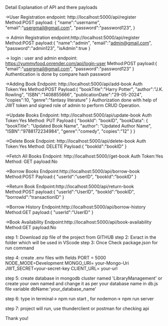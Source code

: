 Detail Explanation of API and there payloads
<!-- Registration, Login, Authentication and Authorization or User Management -->
->User Registration
endpoint: http://localhost:5000/api/register
Method:POST
payload: {
  "name":"username",
  "email":"usergmail@gmail.com",
  "password":"password123",
}

-> Admin Registration
endpoint:http://localhost:5000/api/register
Method:POST
payload:{
  "name":"admin",
  "email":"admin@gmail.com",
  "password":"admin123",
  "isAdmin":true
}

-> login : user and admin
endpoint: https://yummyfood.onrender.com/api/login-user
Method:POST
payload:{
  "email":"usergmail@gmail.com",
  "password":"password123"
}
Authentication is done by compare hash password

<!-- Admin Books CRUD Operation or Book Management:-->
->Adding Book
Endpoint: http://localhost:5000/api/add-book
Auth Token:Yes
Method:POST
Payload:{
  "bookTitle":"Harry Potter",
  "author":"J.K. Rowling",
   "ISBN":"1408855666",
  "publicationDate":"29-05-2024",
  "copies":10,
  "genre":"fantasy literature"
}
Authorization done with help of JWT token and signed role of admin 
to perform CRUD Operation.

->Update Books
Endpoint: http://localhost:5000/api/update-book
Auth Token:Yes
Method: PUT
Payload:{
  "bookId": "bookID",
  "bookData": {
    "bookTitle": "Updated Book Name",
    "author": "Updated Author Name",
    "ISBN":"9788172234984",
    "genre":"comedy",
    "copies":"12"
  }
}

->Delete Book
Endpoint: http://localhost:5000/api/delete-book
Auth Token:Yes
Method: DELETE
Payload:{
  "bookId":"bookID"
}

->Fetch All Books
Endpoint: http://localhost:5000//get-book
Auth Token:Yes
Method: GET
payload:No

<!-- Borrowing System -->
->Borrow Books
Endpoint:http://localhost:5000/api/borrow-book
Method:POST
Payload:{
  "userId":"userID",
  "bookId":"bookID"
}

->Return Book
Endpoint:http://localhost:5000/api/return-book
Method:POST
payload:{
  "userId":"UserID",
  "bookId":"bookID",
  "borrowId":"transactionID"
}

->Borrow History
Endpoint:http://localhost:5000/api/borrow-history
Method:GET
payload:{
  "userId":"UserID"
}

->Book Availability
Endpoint:http://localhost:5000/api/book-availability
Method:GET
payload:No

<!-- How to setup project -->
step 1: Download zip file of the project from GITHUB
step 2: Exract in the folder which will be used in VScode
step 3: Once Check package.json for run command

step 4: create .env files with fields 
PORT = 5000
NODE_MODE=Development
MONGO_URI= your-Mongo-Uri
JWT_SECRET=your-secret-key
CLIENT_URL= your-url

step 5: create database in mongodb cluster named 'LibraryManagement'
or create your own named and change it as per your database name in db.js file variable  dbName:'your_database_name'

step 6: type in terminal->  npm run start , for nodemon-> npm run server

step 7: project will run, use thunderclient or postman for checking api

Thank you!